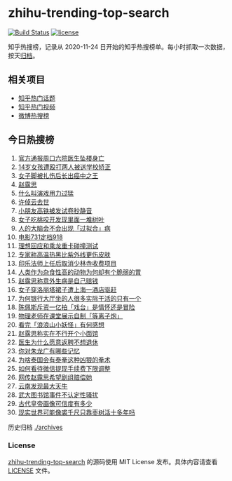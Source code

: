 # zhihu-trending-top-search

[![Build Status](https://github.com/justjavac/zhihu-trending-top-search/workflows/ci/badge.svg?branch=main)](https://github.com/justjavac/zhihu-trending-top-search/actions)
[![license](https://img.shields.io/github/license/justjavac/zhihu-trending-top-search)](https://github.com/justjavac/zhihu-trending-top-search/blob/main/LICENSE)

知乎热搜榜，记录从 2020-11-24 日开始的知乎热搜榜单。每小时抓取一次数据，按天[归档](./archives)。

## 相关项目

- [知乎热门话题](https://github.com/justjavac/zhihu-trending-hot-questions)
- [知乎热门视频](https://github.com/justjavac/zhihu-trending-hot-video)
- [微博热搜榜](https://github.com/justjavac/weibo-trending-hot-search)

## 今日热搜榜

<!-- BEGIN -->
<!-- 最后更新时间 Tue Aug 05 2025 16:33:13 GMT+0800 (China Standard Time) -->

1. [官方通报周口六院医生坠楼身亡](https://www.zhihu.com/search?q=%E5%AE%98%E6%96%B9%E9%80%9A%E6%8A%A5%E5%91%A8%E5%8F%A3%E5%85%AD%E9%99%A2%E5%8C%BB%E7%94%9F%E5%9D%A0%E6%A5%BC%E8%BA%AB%E4%BA%A1)
1. [14岁女孩遭殴打两人被送学校矫正](https://www.zhihu.com/search?q=14%E5%B2%81%E5%A5%B3%E5%AD%A9%E9%81%AD%E6%AE%B4%E6%89%93%E4%B8%A4%E4%BA%BA%E8%A2%AB%E9%80%81%E5%AD%A6%E6%A0%A1%E7%9F%AB%E6%AD%A3)
1. [女子脚被扎伤后长出癌中之王](https://www.zhihu.com/search?q=%E5%A5%B3%E5%AD%90%E8%84%9A%E8%A2%AB%E6%89%8E%E4%BC%A4%E5%90%8E%E9%95%BF%E5%87%BA%E7%99%8C%E4%B8%AD%E4%B9%8B%E7%8E%8B)
1. [赵露思](https://www.zhihu.com/search?q=%E8%B5%B5%E9%9C%B2%E6%80%9D)
1. [什么叫演戏用力过猛](https://www.zhihu.com/search?q=%E4%BB%80%E4%B9%88%E5%8F%AB%E6%BC%94%E6%88%8F%E7%94%A8%E5%8A%9B%E8%BF%87%E7%8C%9B)
1. [许倬云去世](https://www.zhihu.com/search?q=%E8%AE%B8%E5%80%AC%E4%BA%91%E5%8E%BB%E4%B8%96)
1. [小朋友高铁被发试卷秒静音](https://www.zhihu.com/search?q=%E5%B0%8F%E6%9C%8B%E5%8F%8B%E9%AB%98%E9%93%81%E8%A2%AB%E5%8F%91%E8%AF%95%E5%8D%B7%E7%A7%92%E9%9D%99%E9%9F%B3)
1. [女子吃桃咬开发现里面一堆树叶](https://www.zhihu.com/search?q=%E5%A5%B3%E5%AD%90%E5%90%83%E6%A1%83%E5%92%AC%E5%BC%80%E5%8F%91%E7%8E%B0%E9%87%8C%E9%9D%A2%E4%B8%80%E5%A0%86%E6%A0%91%E5%8F%B6)
1. [人的大脑会不会出现「过拟合」病](https://www.zhihu.com/search?q=%E4%BA%BA%E7%9A%84%E5%A4%A7%E8%84%91%E4%BC%9A%E4%B8%8D%E4%BC%9A%E5%87%BA%E7%8E%B0%E3%80%8C%E8%BF%87%E6%8B%9F%E5%90%88%E3%80%8D%E7%97%85)
1. [电影731定档918](https://www.zhihu.com/search?q=%E7%94%B5%E5%BD%B1731%E5%AE%9A%E6%A1%A3918)
1. [理想回应和乘龙重卡碰撞测试](https://www.zhihu.com/search?q=%E7%90%86%E6%83%B3%E5%9B%9E%E5%BA%94%E5%92%8C%E4%B9%98%E9%BE%99%E9%87%8D%E5%8D%A1%E7%A2%B0%E6%92%9E%E6%B5%8B%E8%AF%95)
1. [专家称高温热黑比紫外线更伤皮肤](https://www.zhihu.com/search?q=%E4%B8%93%E5%AE%B6%E7%A7%B0%E9%AB%98%E6%B8%A9%E7%83%AD%E9%BB%91%E6%AF%94%E7%B4%AB%E5%A4%96%E7%BA%BF%E6%9B%B4%E4%BC%A4%E7%9A%AE%E8%82%A4)
1. [印乐法师上任后取消少林寺收费项目](https://www.zhihu.com/search?q=%E5%8D%B0%E4%B9%90%E6%B3%95%E5%B8%88%E4%B8%8A%E4%BB%BB%E5%90%8E%E5%8F%96%E6%B6%88%E5%B0%91%E6%9E%97%E5%AF%BA%E6%94%B6%E8%B4%B9%E9%A1%B9%E7%9B%AE)
1. [人类作为杂食性高的动物为何却有个脆弱的胃](https://www.zhihu.com/search?q=%E4%BA%BA%E7%B1%BB%E4%BD%9C%E4%B8%BA%E6%9D%82%E9%A3%9F%E6%80%A7%E9%AB%98%E7%9A%84%E5%8A%A8%E7%89%A9%E4%B8%BA%E4%BD%95%E5%8D%B4%E6%9C%89%E4%B8%AA%E8%84%86%E5%BC%B1%E7%9A%84%E8%83%83)
1. [赵露思称意外生病是自己赔钱](https://www.zhihu.com/search?q=%E8%B5%B5%E9%9C%B2%E6%80%9D%E7%A7%B0%E6%84%8F%E5%A4%96%E7%94%9F%E7%97%85%E6%98%AF%E8%87%AA%E5%B7%B1%E8%B5%94%E9%92%B1)
1. [女子穿洛丽塔裙子遭上海一酒店驱赶](https://www.zhihu.com/search?q=%E5%A5%B3%E5%AD%90%E7%A9%BF%E6%B4%9B%E4%B8%BD%E5%A1%94%E8%A3%99%E5%AD%90%E9%81%AD%E4%B8%8A%E6%B5%B7%E4%B8%80%E9%85%92%E5%BA%97%E9%A9%B1%E8%B5%B6)
1. [为何银行大厅坐的人很多实际干活的只有一个](https://www.zhihu.com/search?q=%E4%B8%BA%E4%BD%95%E9%93%B6%E8%A1%8C%E5%A4%A7%E5%8E%85%E5%9D%90%E7%9A%84%E4%BA%BA%E5%BE%88%E5%A4%9A%E5%AE%9E%E9%99%85%E5%B9%B2%E6%B4%BB%E7%9A%84%E5%8F%AA%E6%9C%89%E4%B8%80%E4%B8%AA)
1. [陈佩斯斥资一亿拍「戏台」是情怀还是冒险](https://www.zhihu.com/search?q=%E9%99%88%E4%BD%A9%E6%96%AF%E6%96%A5%E8%B5%84%E4%B8%80%E4%BA%BF%E6%8B%8D%E3%80%8C%E6%88%8F%E5%8F%B0%E3%80%8D%E6%98%AF%E6%83%85%E6%80%80%E8%BF%98%E6%98%AF%E5%86%92%E9%99%A9)
1. [物理老师在课堂展示自制「等离子炮」](https://www.zhihu.com/search?q=%E7%89%A9%E7%90%86%E8%80%81%E5%B8%88%E5%9C%A8%E8%AF%BE%E5%A0%82%E5%B1%95%E7%A4%BA%E8%87%AA%E5%88%B6%E3%80%8C%E7%AD%89%E7%A6%BB%E5%AD%90%E7%82%AE%E3%80%8D)
1. [看完「浪浪山小妖怪」有何感想](https://www.zhihu.com/search?q=%E7%9C%8B%E5%AE%8C%E3%80%8C%E6%B5%AA%E6%B5%AA%E5%B1%B1%E5%B0%8F%E5%A6%96%E6%80%AA%E3%80%8D%E6%9C%89%E4%BD%95%E6%84%9F%E6%83%B3)
1. [赵露思称实在不行开个小面馆](https://www.zhihu.com/search?q=%E8%B5%B5%E9%9C%B2%E6%80%9D%E7%A7%B0%E5%AE%9E%E5%9C%A8%E4%B8%8D%E8%A1%8C%E5%BC%80%E4%B8%AA%E5%B0%8F%E9%9D%A2%E9%A6%86)
1. [医生为什么愿意返聘不想退休](https://www.zhihu.com/search?q=%E5%8C%BB%E7%94%9F%E4%B8%BA%E4%BB%80%E4%B9%88%E6%84%BF%E6%84%8F%E8%BF%94%E8%81%98%E4%B8%8D%E6%83%B3%E9%80%80%E4%BC%91)
1. [你对朱龙广有哪些记忆](https://www.zhihu.com/search?q=%E4%BD%A0%E5%AF%B9%E6%9C%B1%E9%BE%99%E5%B9%BF%E6%9C%89%E5%93%AA%E4%BA%9B%E8%AE%B0%E5%BF%86)
1. [为啥泰国会有泰拳这种凶狠的拳术](https://www.zhihu.com/search?q=%E4%B8%BA%E5%95%A5%E6%B3%B0%E5%9B%BD%E4%BC%9A%E6%9C%89%E6%B3%B0%E6%8B%B3%E8%BF%99%E7%A7%8D%E5%87%B6%E7%8B%A0%E7%9A%84%E6%8B%B3%E6%9C%AF)
1. [如何看待微信提现手续费下限调整](https://www.zhihu.com/search?q=%E5%A6%82%E4%BD%95%E7%9C%8B%E5%BE%85%E5%BE%AE%E4%BF%A1%E6%8F%90%E7%8E%B0%E6%89%8B%E7%BB%AD%E8%B4%B9%E4%B8%8B%E9%99%90%E8%B0%83%E6%95%B4)
1. [网传赵露思希望剧组赔偿她](https://www.zhihu.com/search?q=%E7%BD%91%E4%BC%A0%E8%B5%B5%E9%9C%B2%E6%80%9D%E5%B8%8C%E6%9C%9B%E5%89%A7%E7%BB%84%E8%B5%94%E5%81%BF%E5%A5%B9)
1. [云南发现最大天牛](https://www.zhihu.com/search?q=%E4%BA%91%E5%8D%97%E5%8F%91%E7%8E%B0%E6%9C%80%E5%A4%A7%E5%A4%A9%E7%89%9B)
1. [武大图书馆事件不认定性骚扰](https://www.zhihu.com/search?q=%E6%AD%A6%E5%A4%A7%E5%9B%BE%E4%B9%A6%E9%A6%86%E4%BA%8B%E4%BB%B6%E4%B8%8D%E8%AE%A4%E5%AE%9A%E6%80%A7%E9%AA%9A%E6%89%B0)
1. [古代皇帝画像可信度有多少](https://www.zhihu.com/search?q=%E5%8F%A4%E4%BB%A3%E7%9A%87%E5%B8%9D%E7%94%BB%E5%83%8F%E5%8F%AF%E4%BF%A1%E5%BA%A6%E6%9C%89%E5%A4%9A%E5%B0%91)
1. [现实世界可能像裘千尺只靠枣树活十多年吗](https://www.zhihu.com/search?q=%E7%8E%B0%E5%AE%9E%E4%B8%96%E7%95%8C%E5%8F%AF%E8%83%BD%E5%83%8F%E8%A3%98%E5%8D%83%E5%B0%BA%E5%8F%AA%E9%9D%A0%E6%9E%A3%E6%A0%91%E6%B4%BB%E5%8D%81%E5%A4%9A%E5%B9%B4%E5%90%97)

<!-- END -->

历史归档 [./archives](./archives)

### License

[zhihu-trending-top-search](https://github.com/justjavac/zhihu-trending-top-search) 的源码使用 MIT License
发布。具体内容请查看 [LICENSE](./LICENSE) 文件。

